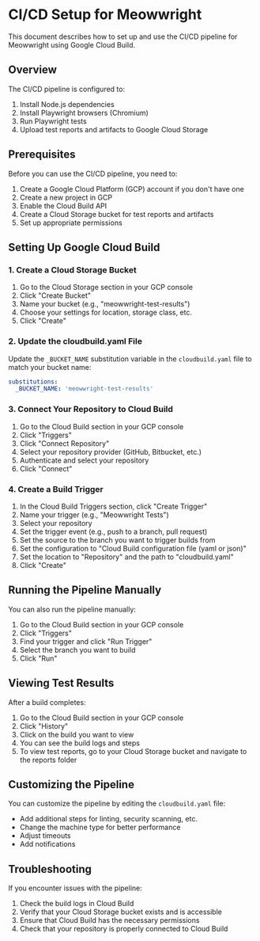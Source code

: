 # CI/CD Setup for Meowwright

This document describes how to set up and use the CI/CD pipeline for Meowwright using Google Cloud Build.

## Overview

The CI/CD pipeline is configured to:

1. Install Node.js dependencies
2. Install Playwright browsers (Chromium)
3. Run Playwright tests
4. Upload test reports and artifacts to Google Cloud Storage

## Prerequisites

Before you can use the CI/CD pipeline, you need to:

1. Create a Google Cloud Platform (GCP) account if you don't have one
2. Create a new project in GCP
3. Enable the Cloud Build API
4. Create a Cloud Storage bucket for test reports and artifacts
5. Set up appropriate permissions

## Setting Up Google Cloud Build

### 1. Create a Cloud Storage Bucket

1. Go to the Cloud Storage section in your GCP console
2. Click "Create Bucket"
3. Name your bucket (e.g., "meowwright-test-results")
4. Choose your settings for location, storage class, etc.
5. Click "Create"

### 2. Update the cloudbuild.yaml File

Update the `_BUCKET_NAME` substitution variable in the `cloudbuild.yaml` file to match your bucket name:

```yaml
substitutions:
  _BUCKET_NAME: 'meowwright-test-results'
```

### 3. Connect Your Repository to Cloud Build

1. Go to the Cloud Build section in your GCP console
2. Click "Triggers"
3. Click "Connect Repository"
4. Select your repository provider (GitHub, Bitbucket, etc.)
5. Authenticate and select your repository
6. Click "Connect"

### 4. Create a Build Trigger

1. In the Cloud Build Triggers section, click "Create Trigger"
2. Name your trigger (e.g., "Meowwright Tests")
3. Select your repository
4. Set the trigger event (e.g., push to a branch, pull request)
5. Set the source to the branch you want to trigger builds from
6. Set the configuration to "Cloud Build configuration file (yaml or json)"
7. Set the location to "Repository" and the path to "cloudbuild.yaml"
8. Click "Create"

## Running the Pipeline Manually

You can also run the pipeline manually:

1. Go to the Cloud Build section in your GCP console
2. Click "Triggers"
3. Find your trigger and click "Run Trigger"
4. Select the branch you want to build
5. Click "Run"

## Viewing Test Results

After a build completes:

1. Go to the Cloud Build section in your GCP console
2. Click "History"
3. Click on the build you want to view
4. You can see the build logs and steps
5. To view test reports, go to your Cloud Storage bucket and navigate to the reports folder

## Customizing the Pipeline

You can customize the pipeline by editing the `cloudbuild.yaml` file:

- Add additional steps for linting, security scanning, etc.
- Change the machine type for better performance
- Adjust timeouts
- Add notifications

## Troubleshooting

If you encounter issues with the pipeline:

1. Check the build logs in Cloud Build
2. Verify that your Cloud Storage bucket exists and is accessible
3. Ensure that Cloud Build has the necessary permissions
4. Check that your repository is properly connected to Cloud Build
